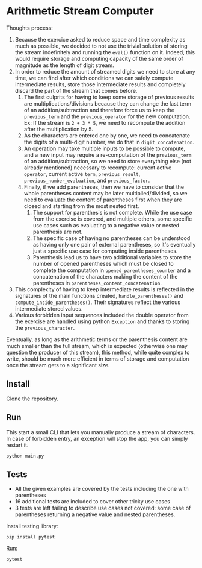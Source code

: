 # Arithmetic Stream Computer

Thoughts process:

1. Because the exercice asked to reduce space and time complexity as much as possible, we decided to not use the trivial
   solution of storing the stream indefinitely and running the `eval()` function on it. Indeed, this would require
   storage and computing capacity of the same order of magnitude as the length of digit stream.
2. In order to reduce the amount of streamed digits we need to store at any time, we can find after which conditions
   we can safely compute intermediate results, store those intermediate results and completely discard the part of the
   stream that comes before.
    1. The first culprits for having to keep some storage of previous results are multiplications/divisions because
       they can change the last term of an addition/subtraction and therefore force us to keep the `previous_term` and
       the `previous_operator` for the new computation. Ex: If the stream is `2 + 3 * 5`, we need to recompute the 
       addition after the multiplication by 5.
    2. As the characters are entered one by one, we need to concatenate the digits of a multi-digit number,
       we do that in `digit_concatenation`.
    3. An operation may take multiple inputs to be possible to compute, and a new input may require a re-computation of
       the `previous_term` of an addition/subtraction, so we need to store everything else (not already mentioned)
       necessary to recompute: current active `operator`, current active `term`, `previous_result`,
       `previous_number_evaluation`, and `previous_factor`.
    4. Finally, if we add parentheses, then we have to consider that the whole parentheses content may be later
       multiplied/divided, so we need to evaluate the content of parentheses first when they are closed and starting
       from the most nested first.
        1. The support for parenthesis is not complete. While the use case from the exercise is covered, and multiple
           others, some specific use cases such as evaluating to a negative value or nested parenthesis are not.
        2. The specific case of having no parentheses can be understood as having only one pair of external parentheses,
           so it's eventually just a specific use case for computing inside parentheses.
        3. Parenthesis lead us to have two additional variables to store the number of opened parentheses which must
           be closed to complete the computation in `opened_parentheses_counter` and a concatenation of the characters
           making the content of the parentheses in `parentheses_content_concatenation`.
3. This complexity of having to keep intermediate results is reflected in the signatures of the main functions created,
   `handle_parentheses()` and `compute_inside_parentheses()`. Their signatures reflect the various intermediate stored
   values.
4. Various forbidden input sequences included the double operator from the exercise are handled using python
   `Exception` and thanks to storing the `previous_character`.

Eventually, as long as the arithmetic terms or the parenthesis content are much smaller than the full stream, which is
expected (otherwise one may question the producer of this stream), this method, while quite complex to write, should
be much more efficient in terms of storage and computation once the stream gets to a significant size.

## Install

Clone the repository.

## Run

This start a small CLI that lets you manually produce a stream of characters.
In case of forbidden entry, an exception will stop the app, you can simply restart it.

```shell
python main.py
```

## Tests

- All the given examples are covered by the tests including the one with parentheses
- 16 additional tests are included to cover other tricky use cases
- 3 tests are left failing to describe use cases not covered: some case of parentheses returning a negative value and
  nested parentheses.

Install testing library:

```shell
pip install pytest
```

Run:

```shell
pytest
```

